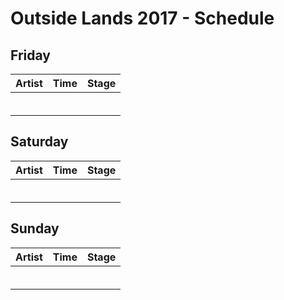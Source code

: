# Outside Lands 2017 - Schedule

## Friday

| Artist     | Time       | Stage      |
|------------|------------|------------|
| | |
| | |
| | |
| | |
| | |
| | |

## Saturday

| Artist          | Time      | Stage      |
|-----------------|-----------|------------|
| | |
| | |
| | |
| | |
| | |
| | |

## Sunday

| Artist          | Time      | Stage      |
|-----------------|-----------|------------|
| | |
| | |
| | |
| | |
| | |
| | |
